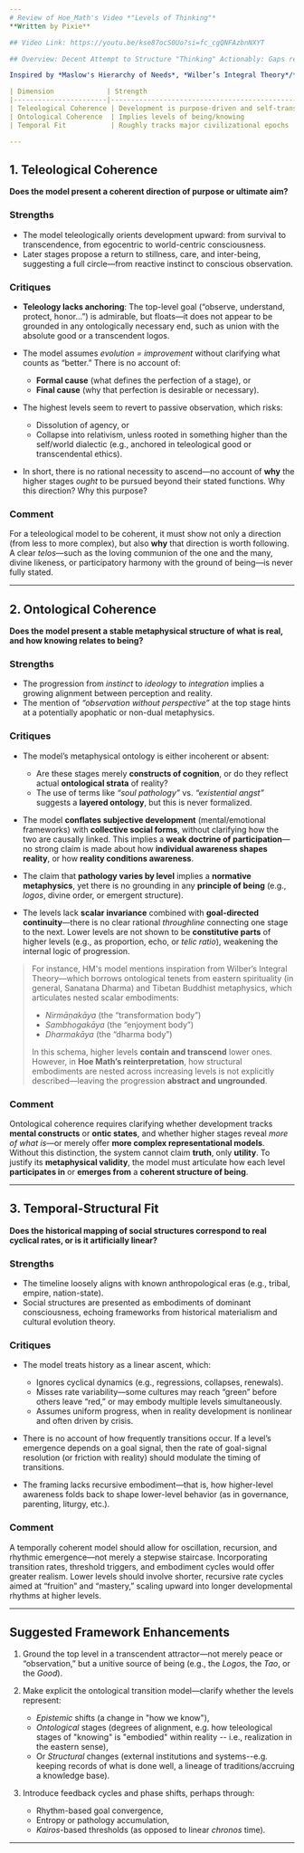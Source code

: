 ```yaml
---
# Review of Hoe_Math's Video *"Levels of Thinking"*  
**Written by Pixie**

## Video Link: https://youtu.be/kse87ocS0Uo?si=fc_cgQNFAzbnNXYT

## Overview: Decent Attempt to Structure "Thinking" Actionably: Gaps remain for presumptions in underlying framework

Inspired by *Maslow's Hierarchy of Needs*, *Wilber’s Integral Theory*/*Spiral Dynamics*, and *Piaget’s stages of psychosocial development*, **Hoe Math** presents a hierarchy of consciousness—mapping sociocultural evolution and individual cognition over time. The framework reinterprets this trajectory through a modern, possibly memetic lens. Below is a structured critical review of the model across three dimensions:

| Dimension             | Strength                                              | Core Weakness                                                                 |
|-----------------------|--------------------------------------------------------|--------------------------------------------------------------------------------|
| Teleological Coherence | Development is purpose-driven and self-transcending   | No clear final cause or reason why this direction is necessary                 |
| Ontological Coherence  | Implies levels of being/knowing                       | No grounding in a metaphysical structure; lacks model of participation         |
| Temporal Fit           | Roughly tracks major civilizational epochs           | Imposes historicist linearity; ignores temporal cycles, recursions, and emergence frequency |

---
```


## 1. Teleological Coherence

**Does the model present a coherent direction of purpose or ultimate aim?**

### Strengths

* The model teleologically orients development upward: from survival to transcendence, from egocentric to world-centric consciousness.
* Later stages propose a return to stillness, care, and inter-being, suggesting a full circle—from reactive instinct to conscious observation.

### Critiques

* **Teleology lacks anchoring**: The top-level goal (“observe, understand, protect, honor…”) is admirable, but floats—it does not appear to be grounded in any ontologically necessary end, such as union with the absolute good or a transcendent logos.
* The model assumes *evolution = improvement* without clarifying what counts as “better.” There is no account of:

  * **Formal cause** (what defines the perfection of a stage), or
  * **Final cause** (why that perfection is desirable or necessary).
* The highest levels seem to revert to passive observation, which risks:

  * Dissolution of agency, or
  * Collapse into relativism, unless rooted in something higher than the self/world dialectic (e.g., anchored in teleological good or transcendental ethics).
* In short, there is no rational necessity to ascend—no account of **why** the higher stages *ought* to be pursued beyond their stated functions. Why this direction? Why this purpose?

### Comment

For a teleological model to be coherent, it must show not only a direction (from less to more complex), but also **why** that direction is worth following. A clear *telos*—such as the loving communion of the one and the many, divine likeness, or participatory harmony with the ground of being—is never fully stated.

---

## 2. Ontological Coherence

**Does the model present a stable metaphysical structure of what is real, and how knowing relates to being?**

### Strengths

* The progression from *instinct* to *ideology* to *integration* implies a growing alignment between perception and reality.
* The mention of *“observation without perspective”* at the top stage hints at a potentially apophatic or non-dual metaphysics.

### Critiques

* The model’s metaphysical ontology is either incoherent or absent:

  * Are these stages merely **constructs of cognition**, or do they reflect actual **ontological strata** of reality?
  * The use of terms like *“soul pathology”* vs. *“existential angst”* suggests a **layered ontology**, but this is never formalized.
* The model **conflates subjective development** (mental/emotional frameworks) with **collective social forms**, without clarifying how the two are causally linked. This implies a **weak doctrine of participation**—no strong claim is made about how **individual awareness shapes reality**, or how **reality conditions awareness**.
* The claim that **pathology varies by level** implies a **normative metaphysics**, yet there is no grounding in any **principle of being** (e.g., *logos*, divine order, or emergent structure).
* The levels lack **scalar invariance** combined with **goal-directed continuity**—there is no clear rational *throughline* connecting one stage to the next. Lower levels are not shown to be **constitutive parts** of higher levels (e.g., as proportion, echo, or *telic ratio*), weakening the internal logic of progression.

> For instance, HM's model mentions inspiration from Wilber’s Integral Theory—which borrows ontological tenets from eastern spirituality (in general, Sanatana Dharma) and Tibetan Buddhist metaphysics, which articulates nested scalar embodiments:
>
> * *Nirmāṇakāya* (the “transformation body”)
> * *Sambhogakāya* (the “enjoyment body”)
> * *Dharmakāya* (the “dharma body”)
>
> In this schema, higher levels **contain and transcend** lower ones. However, in **Hoe Math’s reinterpretation**, how structural embodiments are nested across increasing levels is not explicitly described—leaving the progression **abstract and ungrounded**.

### Comment

Ontological coherence requires clarifying whether development tracks **mental constructs** or **ontic states**, and whether higher stages reveal *more of what is*—or merely offer **more complex representational models**. Without this distinction, the system cannot claim **truth**, only **utility**. To justify its **metaphysical validity**, the model must articulate how each level **participates in** or **emerges from** a **coherent structure of being**.

---

## 3. Temporal-Structural Fit

**Does the historical mapping of social structures correspond to real cyclical rates, or is it artificially linear?**

### Strengths

* The timeline loosely aligns with known anthropological eras (e.g., tribal, empire, nation-state).
* Social structures are presented as embodiments of dominant consciousness, echoing frameworks from historical materialism and cultural evolution theory.

### Critiques

* The model treats history as a linear ascent, which:

  * Ignores cyclical dynamics (e.g., regressions, collapses, renewals).
  * Misses rate variability—some cultures may reach “green” before others leave “red,” or may embody multiple levels simultaneously.
  * Assumes uniform progress, when in reality development is nonlinear and often driven by crisis.
* There is no account of how frequently transitions occur. If a level’s emergence depends on a goal signal, then the rate of goal-signal resolution (or friction with reality) should modulate the timing of transitions.
* The framing lacks recursive embodiment—that is, how higher-level awareness folds back to shape lower-level behavior (as in governance, parenting, liturgy, etc.).

### Comment

A temporally coherent model should allow for oscillation, recursion, and rhythmic emergence—not merely a stepwise staircase. Incorporating transition rates, threshold triggers, and embodiment cycles would offer greater realism. Lower levels should involve shorter, recursive rate cycles aimed at “fruition” and “mastery,” scaling upward into longer developmental rhythms at higher levels.

---

## Suggested Framework Enhancements

1. Ground the top level in a transcendent attractor—not merely peace or “observation,” but a unitive source of being (e.g., the *Logos*, the *Tao*, or the *Good*).
2. Make explicit the ontological transition model—clarify whether the levels represent:

   * *Epistemic* shifts (a change in "how we know"),
   * *Ontological* stages (degrees of alignment, e.g. how teleological stages of "knowing" is "embodied" within reality -- i.e., realization in the eastern sense),
   * Or *Structural* changes (external institutions and systems--e.g. keeping records of what is done well, a lineage of traditions/accruing a knowledge base).
3. Introduce feedback cycles and phase shifts, perhaps through:

   * Rhythm-based goal convergence,
   * Entropy or pathology accumulation,
   * *Kairos*-based thresholds (as opposed to linear *chronos* time).

---



